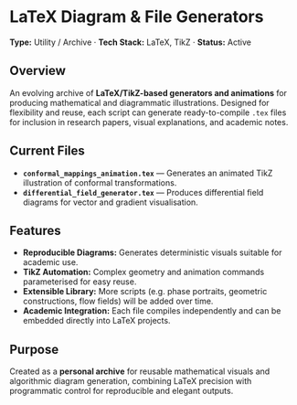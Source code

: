# **LaTeX Diagram & File Generators**

**Type:** Utility / Archive · **Tech Stack:** LaTeX, TikZ · **Status:** Active

## **Overview**

An evolving archive of **LaTeX/TikZ-based generators and animations** for producing mathematical and diagrammatic illustrations. Designed for flexibility and reuse, each script can generate ready-to-compile `.tex` files for inclusion in research papers, visual explanations, and academic notes.

## **Current Files**

* **`conformal_mappings_animation.tex`** — Generates an animated TikZ illustration of conformal transformations.
* **`differential_field_generator.tex`** — Produces differential field diagrams for vector and gradient visualisation.

## **Features**

* **Reproducible Diagrams:** Generates deterministic visuals suitable for academic use.
* **TikZ Automation:** Complex geometry and animation commands parameterised for easy reuse.
* **Extensible Library:** More scripts (e.g. phase portraits, geometric constructions, flow fields) will be added over time.
* **Academic Integration:** Each file compiles independently and can be embedded directly into LaTeX projects.

## **Purpose**

Created as a **personal archive** for reusable mathematical visuals and algorithmic diagram generation, combining LaTeX precision with programmatic control for reproducible and elegant outputs.
